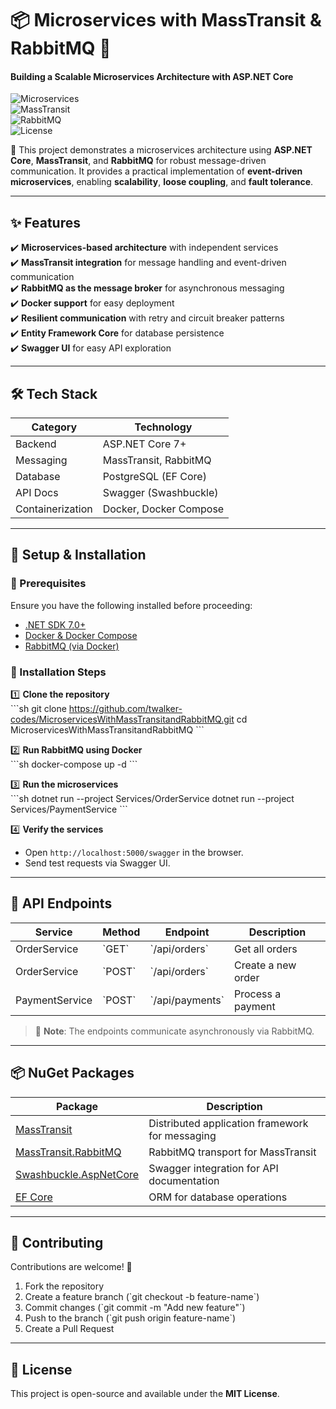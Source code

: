 # 📦 Microservices with MassTransit & RabbitMQ 🐰  
#### Building a Scalable Microservices Architecture with ASP.NET Core  

![Microservices](https://img.shields.io/badge/Microservices-ASP.NET_Core-blue)  
![MassTransit](https://img.shields.io/badge/MassTransit-7.x-green)  
![RabbitMQ](https://img.shields.io/badge/RabbitMQ-3.x-orange)  
![License](https://img.shields.io/badge/License-MIT-lightgrey)  

🚀 This project demonstrates a microservices architecture using **ASP.NET Core**, **MassTransit**, and **RabbitMQ** for robust message-driven communication. It provides a practical implementation of **event-driven microservices**, enabling **scalability**, **loose coupling**, and **fault tolerance**.

---

## ✨ Features  
✔️ **Microservices-based architecture** with independent services  
✔️ **MassTransit integration** for message handling and event-driven communication  
✔️ **RabbitMQ as the message broker** for asynchronous messaging  
✔️ **Docker support** for easy deployment  
✔️ **Resilient communication** with retry and circuit breaker patterns  
✔️ **Entity Framework Core** for database persistence  
✔️ **Swagger UI** for easy API exploration  

---

## 🛠 Tech Stack  

| Category        | Technology |
|----------------|-----------|
| Backend        | ASP.NET Core 7+ |
| Messaging      | MassTransit, RabbitMQ |
| Database       | PostgreSQL (EF Core) |
| API Docs       | Swagger (Swashbuckle) |
| Containerization | Docker, Docker Compose |

---

## 📌 Setup & Installation  

### 🔧 Prerequisites  
Ensure you have the following installed before proceeding:  
- [.NET SDK 7.0+](https://dotnet.microsoft.com/en-us/download)  
- [Docker & Docker Compose](https://www.docker.com/get-started)  
- [RabbitMQ (via Docker)](https://www.rabbitmq.com/download.html)  

### 🚀 Installation Steps  

1️⃣ **Clone the repository**  
\`\`\`sh
git clone https://github.com/twalker-codes/MicroservicesWithMassTransitandRabbitMQ.git
cd MicroservicesWithMassTransitandRabbitMQ
\`\`\`

2️⃣ **Run RabbitMQ using Docker**  
\`\`\`sh
docker-compose up -d
\`\`\`

3️⃣ **Run the microservices**  
\`\`\`sh
dotnet run --project Services/OrderService
dotnet run --project Services/PaymentService
\`\`\`

4️⃣ **Verify the services**  
- Open `http://localhost:5000/swagger` in the browser.  
- Send test requests via Swagger UI.  

---

## 📡 API Endpoints  

| Service       | Method | Endpoint               | Description                  |
|--------------|--------|------------------------|------------------------------|
| OrderService | \`GET\`  | \`/api/orders\`          | Get all orders               |
| OrderService | \`POST\` | \`/api/orders\`          | Create a new order           |
| PaymentService | \`POST\` | \`/api/payments\`       | Process a payment            |

> 📌 **Note**: The endpoints communicate asynchronously via RabbitMQ.

---

## 📦 NuGet Packages  

| Package | Description |
|---------|-------------|
| [MassTransit](https://www.nuget.org/packages/MassTransit/) | Distributed application framework for messaging |
| [MassTransit.RabbitMQ](https://www.nuget.org/packages/MassTransit.RabbitMQ/) | RabbitMQ transport for MassTransit |
| [Swashbuckle.AspNetCore](https://www.nuget.org/packages/Swashbuckle.AspNetCore/) | Swagger integration for API documentation |
| [EF Core](https://www.nuget.org/packages/Microsoft.EntityFrameworkCore/) | ORM for database operations |

---

## 🤝 Contributing  

Contributions are welcome! 🚀  
1. Fork the repository  
2. Create a feature branch (\`git checkout -b feature-name\`)  
3. Commit changes (\`git commit -m "Add new feature"\`)  
4. Push to the branch (\`git push origin feature-name\`)  
5. Create a Pull Request  

---

## 📜 License  

This project is open-source and available under the **MIT License**.  
